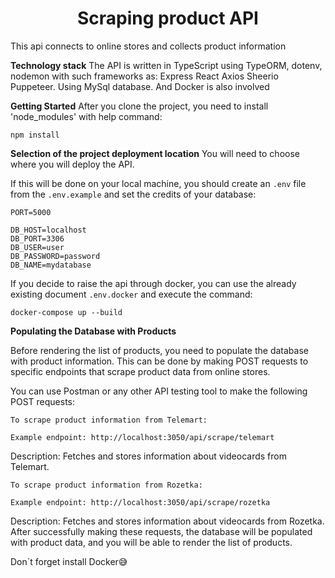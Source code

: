 <h1 align="center">Scraping product API</h1>

This api connects to online stores and collects product information

**Technology stack** The API is written in TypeScript using TypeORM, dotenv,
nodemon with such frameworks as: 
Express
React
Axios
Sheerio
Puppeteer. Using MySql database. And Docker is also involved

**Getting Started** 
After you clone the project, you need to install 'node_modules' with help command: 

```
npm install
```

**Selection of the project deployment location**
You will need to choose where you will deploy the API.

If this will be done on your local machine, you should create an `.env` file from the `.env.example` and set the credits of your database:


```
PORT=5000

DB_HOST=localhost
DB_PORT=3306
DB_USER=user
DB_PASSWORD=password
DB_NAME=mydatabase
```



If you decide to raise the api through docker, you can use the already existing document `.env.docker` and execute the command:

```
docker-compose up --build
```

**Populating the Database with Products**

Before rendering the list of products, you need to populate the database with product information. This can be done by making POST requests to specific endpoints that scrape product data from online stores.

You can use Postman or any other API testing tool to make the following POST requests:

`To scrape product information from Telemart:`

```
Example endpoint: http://localhost:3050/api/scrape/telemart
```
Description: Fetches and stores information about videocards from Telemart.

`To scrape product information from Rozetka:`
```
Example endpoint: http://localhost:3050/api/scrape/rozetka
```
Description: Fetches and stores information about videocards from Rozetka.
After successfully making these requests, the database will be populated with product data, and you will be able to render the list of products.

Don`t forget install Docker😅
